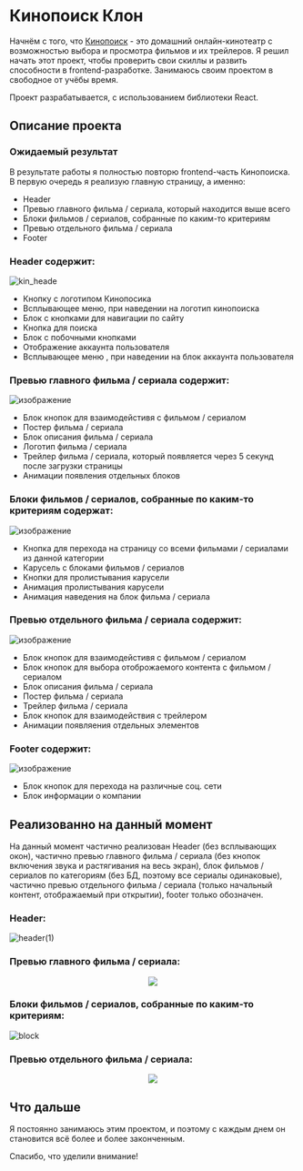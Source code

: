# Кинопоиск Клон

Начнём с того, что [Кинопоиск](https://hd.kinopoisk.ru/) - это домашний онлайн-кинотеатр с возможностью выбора и просмотра фильмов и их трейлеров.
Я решил начать этот проект, чтобы проверить свои скиллы и развить способности в frontend-разработке. Занимаюсь своим проектом в свободное от учёбы время.

Проект разрабатывается, с использованием библиотеки React.

## Описание проекта

### Ожидаемый результат

В результате работы я полностью повторю frontend-часть Кинопоиска. В первую очередь я реализую главную страницу, а именно:

- Header
- Превью главного фильма / сериала, который находится выше всего
- Блоки фильмов / сериалов, собранные по каким-то критериям
- Превью отдельного фильма / сериала
- Footer

### Header содержит:

![kin_heade](https://github.com/BigKeksik/Kinopoisk/assets/50041323/60476514-707b-48b2-97f9-5e47af97142f)

- Кнопку с логотипом Кинопосика
- Всплывающее меню, при наведении на логотип кинопоиска
- Блок с кнопками для навигации по сайту
- Кнопка для поиска
- Блок с побочными кнопками
- Отображение аккаунта пользователя
- Всплывающее меню , при наведении на блок аккаунта пользователя

### Превью главного фильма / сериала содержит:

![изображение](https://github.com/BigKeksik/Kinopoisk/assets/50041323/a9e16f58-b996-4965-b4a2-4886e4c2a540)

- Блок кнопок для взаимодейстивя с фильмом / сериалом
- Постер фильма / сериала
- Блок описания фильма / сериала
- Логотип фильма / сериала
- Трейлер фильма / сериала, который появляется через 5 секунд после загрузки страницы
- Анимации появления отдельных блоков

### Блоки фильмов / сериалов, собранные по каким-то критериям содержат:

![изображение](https://github.com/BigKeksik/Kinopoisk/assets/50041323/c9a7fe8a-1e35-4ff1-abed-48a1e3a9d380)

- Кнопка для перехода на страницу со всеми фильмами / сериалами из данной категории
- Карусель с блоками фильмов / сериалов
- Кнопки для пролистывания карусели
- Анимация пролистывания карусели
- Анимация наведения на блок фильма / сериала

### Превью отдельного фильма / сериала содержит:

![изображение](https://github.com/BigKeksik/Kinopoisk/assets/50041323/8c4a0658-5732-43b1-9fb4-e2f3bf11c539)

- Блок кнопок для взаимодейстивя с фильмом / сериалом
- Блок кнопок для выбора отоброжаемого контента с фильмом / сериалом
- Блок описания фильма / сериала
- Постер фильма / сериала
- Трейлер фильма / сериала
- Блок кнопок для взаимодействия с трейлером
- Анимации появляения отдельных элементов

### Footer содержит:

![изображение](https://github.com/BigKeksik/Kinopoisk/assets/50041323/fe444a6c-c251-4610-b464-56c71f665698)

- Блок кнопок для перехода на различные соц. сети
- Блок информации о компании

## Реализованно на данный момент

На данный момент частично реализован Header (без всплывающих окон), частично превью главного фильма / сериала (без кнопок включения звука и растягивания на весь экран), блок фильмов / сериалов по категориям (без БД, поэтому все сериалы одинаковые), частично превью отдельного фильма / сериала (только начальный контент, отображаемый при открытии), footer только обозначен.

### Header:

![header(1)](https://github.com/BigKeksik/Kinopoisk/assets/50041323/80845eb1-884c-48fe-bb73-a9fef1196cfe)

### Превью главного фильма / сериала:

<p align="center">
  <img src="https://github.com/BigKeksik/Kinopoisk/assets/50041323/b4c539f7-6c8b-4005-b099-cf2ae8fc719c" />
</p>

### Блоки фильмов / сериалов, собранные по каким-то критериям:

![block](https://github.com/BigKeksik/Kinopoisk/assets/50041323/e416df6a-46c2-428e-b966-fa059f546486)

### Превью отдельного фильма / сериала:

<p align="center">
  <img src="https://github.com/BigKeksik/Kinopoisk/assets/50041323/02f7b6c4-127f-4a4a-8f27-5b1548a28c09" />
</p>

## Что дальше

Я постоянно занимаюсь этим проектом, и поэтому с каждым днем он становится всё более и более законченным.

Спасибо, что уделили внимание!
